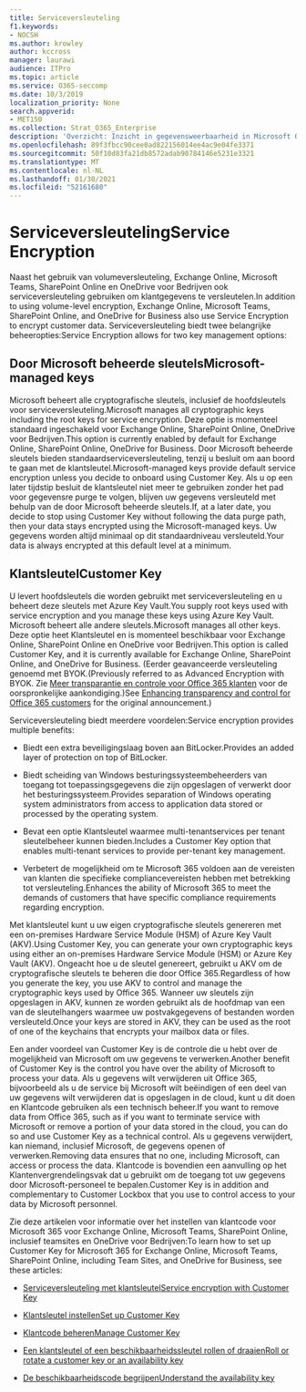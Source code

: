 ```yaml
---
title: Serviceversleuteling
f1.keywords:
- NOCSH
ms.author: krowley
author: kccross
manager: laurawi
audience: ITPro
ms.topic: article
ms.service: O365-seccomp
ms.date: 10/3/2019
localization_priority: None
search.appverid:
- MET150
ms.collection: Strat_O365_Enterprise
description: 'Overzicht: Inzicht in gegevensweerbaarheid in Microsoft Office 365.'
ms.openlocfilehash: 89f3fbcc90cee0ad822156014ee4ac9e04fe3371
ms.sourcegitcommit: 50f10d83fa21db8572adab90784146e5231e3321
ms.translationtype: MT
ms.contentlocale: nl-NL
ms.lasthandoff: 01/30/2021
ms.locfileid: "52161680"
---
```

# <a name="service-encryption"></a><span data-ttu-id="cb3d0-103">Serviceversleuteling</span><span class="sxs-lookup"><span data-stu-id="cb3d0-103">Service Encryption</span></span>

<span data-ttu-id="cb3d0-104">Naast het gebruik van volumeversleuteling, Exchange Online, Microsoft Teams, SharePoint Online en OneDrive voor Bedrijven ook serviceversleuteling gebruiken om klantgegevens te versleutelen.</span><span class="sxs-lookup"><span data-stu-id="cb3d0-104">In addition to using volume-level encryption, Exchange Online, Microsoft Teams, SharePoint Online, and OneDrive for Business also use Service Encryption to encrypt customer data.</span></span> <span data-ttu-id="cb3d0-105">Serviceversleuteling biedt twee belangrijke beheeropties:</span><span class="sxs-lookup"><span data-stu-id="cb3d0-105">Service Encryption allows for two key management options:</span></span>

## <a name="microsoft-managed-keys"></a><span data-ttu-id="cb3d0-106">Door Microsoft beheerde sleutels</span><span class="sxs-lookup"><span data-stu-id="cb3d0-106">Microsoft-managed keys</span></span>
<span data-ttu-id="cb3d0-107">Microsoft beheert alle cryptografische sleutels, inclusief de hoofdsleutels voor serviceversleuteling.</span><span class="sxs-lookup"><span data-stu-id="cb3d0-107">Microsoft manages all cryptographic keys including the root keys for service encryption.</span></span> <span data-ttu-id="cb3d0-108">Deze optie is momenteel standaard ingeschakeld voor Exchange Online, SharePoint Online, OneDrive voor Bedrijven.</span><span class="sxs-lookup"><span data-stu-id="cb3d0-108">This option is currently enabled by default for Exchange Online, SharePoint Online, OneDrive for Business.</span></span> <span data-ttu-id="cb3d0-109">Door Microsoft beheerde sleutels bieden standaardserviceversleuteling, tenzij u besluit om aan boord te gaan met de klantsleutel.</span><span class="sxs-lookup"><span data-stu-id="cb3d0-109">Microsoft-managed keys provide default service encryption unless you decide to onboard using Customer Key.</span></span> <span data-ttu-id="cb3d0-110">Als u op een later tijdstip besluit de klantsleutel niet meer te gebruiken zonder het pad voor gegevensre purge te volgen, blijven uw gegevens versleuteld met behulp van de door Microsoft beheerde sleutels.</span><span class="sxs-lookup"><span data-stu-id="cb3d0-110">If, at a later date, you decide to stop using Customer Key without following the data purge path, then your data stays encrypted using the Microsoft-managed keys.</span></span> <span data-ttu-id="cb3d0-111">Uw gegevens worden altijd minimaal op dit standaardniveau versleuteld.</span><span class="sxs-lookup"><span data-stu-id="cb3d0-111">Your data is always encrypted at this default level at a minimum.</span></span> 

## <a name="customer-key"></a><span data-ttu-id="cb3d0-112">Klantsleutel</span><span class="sxs-lookup"><span data-stu-id="cb3d0-112">Customer Key</span></span>
<span data-ttu-id="cb3d0-113">U levert hoofdsleutels die worden gebruikt met serviceversleuteling en u beheert deze sleutels met Azure Key Vault.</span><span class="sxs-lookup"><span data-stu-id="cb3d0-113">You supply root keys used with service encryption and you manage these keys using Azure Key Vault.</span></span> <span data-ttu-id="cb3d0-114">Microsoft beheert alle andere sleutels.</span><span class="sxs-lookup"><span data-stu-id="cb3d0-114">Microsoft manages all other keys.</span></span> <span data-ttu-id="cb3d0-115">Deze optie heet Klantsleutel en is momenteel beschikbaar voor Exchange Online, SharePoint Online en OneDrive voor Bedrijven.</span><span class="sxs-lookup"><span data-stu-id="cb3d0-115">This option is called Customer Key, and it is currently available for Exchange Online, SharePoint Online, and OneDrive for Business.</span></span> <span data-ttu-id="cb3d0-116">(Eerder geavanceerde versleuteling genoemd met BYOK.</span><span class="sxs-lookup"><span data-stu-id="cb3d0-116">(Previously referred to as Advanced Encryption with BYOK.</span></span> <span data-ttu-id="cb3d0-117">Zie [Meer transparantie en controle voor Office 365 klanten](https://blogs.office.com/2015/04/21/enhancing-transparency-and-control-for-office-365-customers/) voor de oorspronkelijke aankondiging.)</span><span class="sxs-lookup"><span data-stu-id="cb3d0-117">See [Enhancing transparency and control for Office 365 customers](https://blogs.office.com/2015/04/21/enhancing-transparency-and-control-for-office-365-customers/) for the original announcement.)</span></span>

<span data-ttu-id="cb3d0-118">Serviceversleuteling biedt meerdere voordelen:</span><span class="sxs-lookup"><span data-stu-id="cb3d0-118">Service encryption provides multiple benefits:</span></span>

- <span data-ttu-id="cb3d0-119">Biedt een extra beveiligingslaag boven aan BitLocker.</span><span class="sxs-lookup"><span data-stu-id="cb3d0-119">Provides an added layer of protection on top of BitLocker.</span></span>

- <span data-ttu-id="cb3d0-120">Biedt scheiding van Windows besturingssysteembeheerders van toegang tot toepassingsgegevens die zijn opgeslagen of verwerkt door het besturingssysteem.</span><span class="sxs-lookup"><span data-stu-id="cb3d0-120">Provides separation of Windows operating system administrators from access to application data stored or processed by the operating system.</span></span>

- <span data-ttu-id="cb3d0-121">Bevat een optie Klantsleutel waarmee multi-tenantservices per tenant sleutelbeheer kunnen bieden.</span><span class="sxs-lookup"><span data-stu-id="cb3d0-121">Includes a Customer Key option that enables multi-tenant services to provide per-tenant key management.</span></span>

- <span data-ttu-id="cb3d0-122">Verbetert de mogelijkheid om te Microsoft 365 voldoen aan de vereisten van klanten die specifieke compliancevereisten hebben met betrekking tot versleuteling.</span><span class="sxs-lookup"><span data-stu-id="cb3d0-122">Enhances the ability of Microsoft 365 to meet the demands of customers that have specific compliance requirements regarding encryption.</span></span>

<span data-ttu-id="cb3d0-123">Met klantsleutel kunt u uw eigen cryptografische sleutels genereren met een on-premises Hardware Service Module (HSM) of Azure Key Vault (AKV).</span><span class="sxs-lookup"><span data-stu-id="cb3d0-123">Using Customer Key, you can generate your own cryptographic keys using either an on-premises Hardware Service Module (HSM) or Azure Key Vault (AKV).</span></span> <span data-ttu-id="cb3d0-124">Ongeacht hoe u de sleutel genereert, gebruikt u AKV om de cryptografische sleutels te beheren die door Office 365.</span><span class="sxs-lookup"><span data-stu-id="cb3d0-124">Regardless of how you generate the key, you use AKV to control and manage the cryptographic keys used by Office 365.</span></span> <span data-ttu-id="cb3d0-125">Wanneer uw sleutels zijn opgeslagen in AKV, kunnen ze worden gebruikt als de hoofdmap van een van de sleutelhangers waarmee uw postvakgegevens of bestanden worden versleuteld.</span><span class="sxs-lookup"><span data-stu-id="cb3d0-125">Once your keys are stored in AKV, they can be used as the root of one of the keychains that encrypts your mailbox data or files.</span></span>

<span data-ttu-id="cb3d0-126">Een ander voordeel van Customer Key is de controle die u hebt over de mogelijkheid van Microsoft om uw gegevens te verwerken.</span><span class="sxs-lookup"><span data-stu-id="cb3d0-126">Another benefit of Customer Key is the control you have over the ability of Microsoft to process your data.</span></span> <span data-ttu-id="cb3d0-127">Als u gegevens wilt verwijderen uit Office 365, bijvoorbeeld als u de service bij Microsoft wilt beëindigen of een deel van uw gegevens wilt verwijderen dat is opgeslagen in de cloud, kunt u dit doen en Klantcode gebruiken als een technisch beheer.</span><span class="sxs-lookup"><span data-stu-id="cb3d0-127">If you want to remove data from Office 365, such as if you want to terminate service with Microsoft or remove a portion of your data stored in the cloud, you can do so and use Customer Key as a technical control.</span></span> <span data-ttu-id="cb3d0-128">Als u gegevens verwijdert, kan niemand, inclusief Microsoft, de gegevens openen of verwerken.</span><span class="sxs-lookup"><span data-stu-id="cb3d0-128">Removing data ensures that no one, including Microsoft, can access or process the data.</span></span> <span data-ttu-id="cb3d0-129">Klantcode is bovendien een aanvulling op het Klantenvergrendelingsvak dat u gebruikt om de toegang tot uw gegevens door Microsoft-personeel te bepalen.</span><span class="sxs-lookup"><span data-stu-id="cb3d0-129">Customer Key is in addition and complementary to Customer Lockbox that you use to control access to your data by Microsoft personnel.</span></span>

<span data-ttu-id="cb3d0-130">Zie deze artikelen voor informatie over het instellen van klantcode voor Microsoft 365 voor Exchange Online, Microsoft Teams, SharePoint Online, inclusief teamsites en OneDrive voor Bedrijven:</span><span class="sxs-lookup"><span data-stu-id="cb3d0-130">To learn how to set up Customer Key for Microsoft 365 for Exchange Online, Microsoft Teams, SharePoint Online, including Team Sites, and OneDrive for Business, see these articles:</span></span>

- [<span data-ttu-id="cb3d0-131">Serviceversleuteling met klantsleutel</span><span class="sxs-lookup"><span data-stu-id="cb3d0-131">Service encryption with Customer Key</span></span>](customer-key-overview.md)

- [<span data-ttu-id="cb3d0-132">Klantsleutel instellen</span><span class="sxs-lookup"><span data-stu-id="cb3d0-132">Set up Customer Key</span></span>](customer-key-set-up.md)

- [<span data-ttu-id="cb3d0-133">Klantcode beheren</span><span class="sxs-lookup"><span data-stu-id="cb3d0-133">Manage Customer Key</span></span>](customer-key-manage.md)

- [<span data-ttu-id="cb3d0-134">Een klantsleutel of een beschikbaarheidssleutel rollen of draaien</span><span class="sxs-lookup"><span data-stu-id="cb3d0-134">Roll or rotate a customer key or an availability key</span></span>](customer-key-availability-key-roll.md)

- [<span data-ttu-id="cb3d0-135">De beschikbaarheidscode begrijpen</span><span class="sxs-lookup"><span data-stu-id="cb3d0-135">Understand the availability key</span></span>](customer-key-availability-key-understand.md)

